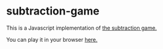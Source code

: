 # subtraction-game
This is a Javascript implementation of [the subtraction game.](https://en.wikipedia.org/wiki/Nim#The_subtraction_game)

You can play it in your browser [here.](https://lukemurphy147.github.io/subtraction-game)
